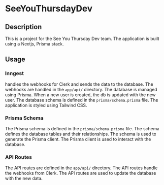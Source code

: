 # SeeYouThursdayDev

## Description

This is a project for the See You Thursday Dev team. The application is built using a Nextjs, Prisma stack.

## Usage

### Inngest

handles the webhooks for Clerk and sends the data to the database. The webhooks are handled in the `app/api/` directory. The database is managed using Prisma. When a new user is created, the db is updated with the new user. The database schema is defined in the `prisma/schema.prisma` file. The application is styled using Tailwind CSS.

### Prisma Schema

The Prisma schema is defined in the `prisma/schema.prisma` file. The schema defines the database tables and their relationships. The schema is used to generate the Prisma client. The Prisma client is used to interact with the database.

### API Routes

The API routes are defined in the `app/api/` directory. The API routes handle the webhooks from Clerk. The API routes are used to update the database with the new data.
